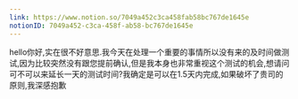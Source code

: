 ```yaml
---
link: https://www.notion.so/7049a452c3ca458fab58bc767de1645e
notionID: 7049a452-c3ca-458f-ab58-bc767de1645e
---
```

hello你好,实在很不好意思.我今天在处理一个重要的事情所以没有来的及时间做测试,因为比较突然没有跟您提前确认,但是我本身也非常重视这个测试的机会,想请问可不可以来延长一天的测试时间?我确定是可以在1.5天内完成,如果破坏了贵司的原则,我深感抱歉